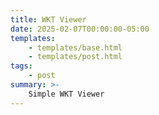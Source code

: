 ```yaml
---
title: WKT Viewer
date: 2025-02-07T00:00:00-05:00
templates:
    - templates/base.html
    - templates/post.html
tags:
    - post
summary: >-
    Simple WKT Viewer
---
```


<div id="wktviewer"></div>
